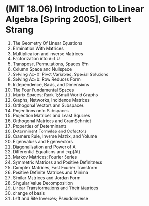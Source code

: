 # (MIT 18.06) Introduction to Linear Algebra [Spring 2005], Gilbert Strang

1. The Geometry Of Linear Equations
2. Elimination With Matrices
3. Multiplication and Inverse Matrices
4. Factorization into A=LU
5. Transpose, Permutations, Spaces R^n
6. Column Space and Nullspace
7. Solving Ax=0: Pivot Variables, Special Solutions
8. Solving Ax=b: Row Reduces Form
9. Independence, Basis, and Dimensions
10. The Four Fundamental Spaces
11. Matrix Spaces; Rank 1;Small World Graphs
12. Graphs, Networks, Incidence Matrices
13. Orthogonal Vectors ann Subspaces
14. Projections onto Subspaces
15. Projection Matrices and Least Squares
16. Orthogonal Matrices and GramSchmidt
17. Properties of Determinants
18. Determinant Formulas and Cofactors
19. Cramers Rule, Inverse Matrix, and Volume
20. Eigenvalues and Eigenvectors
21. Diagonalization and Power of A
22. Differential Equations and exp(At)
23. Markov Matrices; Fourier Series
24. Symmetric Matrices and Positive Definitness
25. Complex Matrices; Fast Fourier Transform
26. Positive Definite Matrices and Minima
27. Similar Matrices and Jordan Form
28. Singular Value Decomposition
29. Linear Transformations and Their Matrices
30. change of basis
31. Left and Rite Inverses; Pseudoinverse
